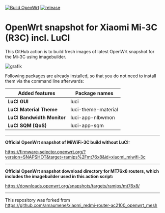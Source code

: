 [![Build OpenWrt](https://github.com/minax007/XIAOMI_MI-3C_OpenWrt/actions/workflows/build-openwrt-mi3c.yml/badge.svg)](https://github.com/minax007/XIAOMI_MI-3C_OpenWrt/actions/workflows/build-openwrt-mi3c.yml)
[![release](https://img.shields.io/github/v/release/minax007/XIAOMI_MI-3C_OpenWrt.svg)](https://github.com/minax007/XIAOMI_MI-3C_OpenWrt/releases)

# OpenWrt snapshot for Xiaomi Mi-3C (R3C) incl. LuCI

This GitHub action is to build fresh images of latest OpenWrt snapshot for the Mi-3C using imagebuilder.

![grafik](https://user-images.githubusercontent.com/67478561/117842017-d63e5f00-b27d-11eb-879b-911e93848cdb.png)

Following packages are already installed, so that you do not need to install them via the command line afterwards: 

Added features | Package names
------------ | -------------
**LuCI GUI** | luci
**LuCI Material Theme** | luci-theme-material 
**LuCI Bandwidth Monitor** | luci-app-nlbwmon
**LuCI SQM (QoS)** | luci-app-sqm
__________________________________________________________________
**Official OpenWrt snapshot of MiWiFi-3C build without LuCI:**

https://firmware-selector.openwrt.org/?version=SNAPSHOT&target=ramips%2Fmt76x8&id=xiaomi_miwifi-3c 
__________________________________________________________________
**Official OpenWrt snapshot download directory for MT76x8 routers, which includes the imagebuilder used in this action script:**

https://downloads.openwrt.org/snapshots/targets/ramips/mt76x8/

__________________________________________________________________
This repository was  forked from https://github.com/amaumene/xiaomi_redmi-router-ac2100_openwrt_mesh
